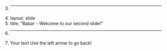 3.	---
4.	layout: slide
5.	title: "Babar - Welcome to our second slide!"
6.	---
7.	Your text
Use the left arrow to go back!
